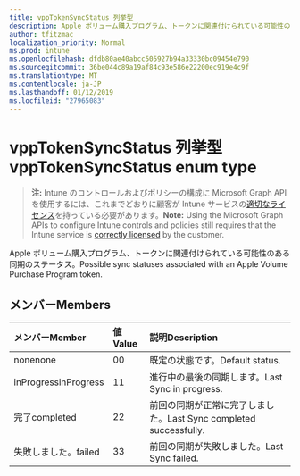 ```yaml
---
title: vppTokenSyncStatus 列挙型
description: Apple ボリューム購入プログラム、トークンに関連付けられている可能性のある同期のステータス。
author: tfitzmac
localization_priority: Normal
ms.prod: intune
ms.openlocfilehash: dfdb80ae40abcc505927b94a33330bc09454e790
ms.sourcegitcommit: 36be044c89a19af84c93e586e22200ec919e4c9f
ms.translationtype: MT
ms.contentlocale: ja-JP
ms.lasthandoff: 01/12/2019
ms.locfileid: "27965083"
---
```

# <a name="vpptokensyncstatus-enum-type"></a><span data-ttu-id="a039b-103">vppTokenSyncStatus 列挙型</span><span class="sxs-lookup"><span data-stu-id="a039b-103">vppTokenSyncStatus enum type</span></span>

> <span data-ttu-id="a039b-104">**注:** Intune のコントロールおよびポリシーの構成に Microsoft Graph API を使用するには、これまでどおりに顧客が Intune サービスの[適切なライセンス](https://go.microsoft.com/fwlink/?linkid=839381)を持っている必要があります。</span><span class="sxs-lookup"><span data-stu-id="a039b-104">**Note:** Using the Microsoft Graph APIs to configure Intune controls and policies still requires that the Intune service is [correctly licensed](https://go.microsoft.com/fwlink/?linkid=839381) by the customer.</span></span>

<span data-ttu-id="a039b-105">Apple ボリューム購入プログラム、トークンに関連付けられている可能性のある同期のステータス。</span><span class="sxs-lookup"><span data-stu-id="a039b-105">Possible sync statuses associated with an Apple Volume Purchase Program token.</span></span>
## <a name="members"></a><span data-ttu-id="a039b-106">メンバー</span><span class="sxs-lookup"><span data-stu-id="a039b-106">Members</span></span>
|<span data-ttu-id="a039b-107">メンバー</span><span class="sxs-lookup"><span data-stu-id="a039b-107">Member</span></span>|<span data-ttu-id="a039b-108">値</span><span class="sxs-lookup"><span data-stu-id="a039b-108">Value</span></span>|<span data-ttu-id="a039b-109">説明</span><span class="sxs-lookup"><span data-stu-id="a039b-109">Description</span></span>|
|:---|:---|:---|
|<span data-ttu-id="a039b-110">none</span><span class="sxs-lookup"><span data-stu-id="a039b-110">none</span></span>|<span data-ttu-id="a039b-111">0</span><span class="sxs-lookup"><span data-stu-id="a039b-111">0</span></span>|<span data-ttu-id="a039b-112">既定の状態です。</span><span class="sxs-lookup"><span data-stu-id="a039b-112">Default status.</span></span>|
|<span data-ttu-id="a039b-113">inProgress</span><span class="sxs-lookup"><span data-stu-id="a039b-113">inProgress</span></span>|<span data-ttu-id="a039b-114">1</span><span class="sxs-lookup"><span data-stu-id="a039b-114">1</span></span>|<span data-ttu-id="a039b-115">進行中の最後の同期します。</span><span class="sxs-lookup"><span data-stu-id="a039b-115">Last Sync in progress.</span></span>|
|<span data-ttu-id="a039b-116">完了</span><span class="sxs-lookup"><span data-stu-id="a039b-116">completed</span></span>|<span data-ttu-id="a039b-117">2</span><span class="sxs-lookup"><span data-stu-id="a039b-117">2</span></span>|<span data-ttu-id="a039b-118">前回の同期が正常に完了しました。</span><span class="sxs-lookup"><span data-stu-id="a039b-118">Last Sync completed successfully.</span></span>|
|<span data-ttu-id="a039b-119">失敗しました。</span><span class="sxs-lookup"><span data-stu-id="a039b-119">failed</span></span>|<span data-ttu-id="a039b-120">3</span><span class="sxs-lookup"><span data-stu-id="a039b-120">3</span></span>|<span data-ttu-id="a039b-121">前回の同期が失敗しました。</span><span class="sxs-lookup"><span data-stu-id="a039b-121">Last Sync failed.</span></span>|



